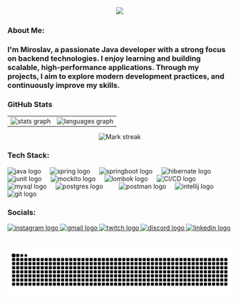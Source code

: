 <p align="center">
  <a href="https://github.com/DenverCoder1/readme-typing-svg"><img src="https://readme-typing-svg.herokuapp.com?lines=Java+Software+Developer;Backend+Developer;DS%20|%20Algorithms%20Explorer;Advocate+for+SOLID+Principles;Believer+In+Clear+Code+Practices;Obsessed+with+Code+Readability;Unit+Testing+Evangelist;Continuous+Integration+Fanatic;Curious+About+Distributed+Systems;Inspired+by+Lifelong+Learning&font=Fira+Code&size=30&color=F7D745FF&center=true&vCenter=true&width=800&height=45"></a>                                   
</p>

<h3 align="left"> About Me: </h3>
<strong>
  
 ### I'm Miroslav, a passionate Java developer with a strong focus on backend technologies. I enjoy learning and building scalable, high-performance applications. Through my projects, I aim to explore modern development practices, and continuously improve my skills.
 
</strong>

<h3 align="left"> GitHub Stats </h3>
<table>
  <tr>
    <td>
  <img src="https://github-readme-stats.vercel.app/api?username=MiroslavKolosnjaji&hide_title=false&hide_rank=false&show_icons=true&include_all_commits=true&count_private=true&disable_animations=false&theme=dark&locale=en&hide_border=false" height="150" alt="stats graph"  />
    </td>
    <td>
  <img src="https://github-readme-stats.vercel.app/api/top-langs?username=MiroslavKolosnjaji&locale=en&hide_title=false&layout=compact&card_width=320&langs_count=5&theme=dark&hide_border=false" height="150" alt="languages graph"  />
    </td>
  </tr>
  </table>
  <div align="center">
  <img title="🔥 Get streak stats for your profile at git.io/streak-stats" alt="Mark streak" src="https://github-readme-streak-stats.herokuapp.com/?user=MiroslavKolosnjaji&theme=dark&hide_border=false" height="150" /> 
</div>
  
<h3 align="left">Tech Stack:</h3>

<div align="left" padding=20>
<img src="https://cdn.jsdelivr.net/gh/devicons/devicon/icons/java/java-original.svg" height="50" alt="java logo"  />
  <img width="12"/>
  <img src="https://user-images.githubusercontent.com/25181517/117201470-f6d56780-adec-11eb-8f7c-e70e376cfd07.png" height = 50 alt= "spring logo"/>
  <img width = 12>
  <img src="https://user-images.githubusercontent.com/25181517/183891303-41f257f8-6b3d-487c-aa56-c497b880d0fb.png" height = 50 alt= "springboot logo"/>
  <img width = 12>
  <img src="https://user-images.githubusercontent.com/25181517/117207493-49665200-adf4-11eb-808e-a9c0fcc2a0a0.png" height = 50 alt= "hibernate logo"/>
  <img width = 12>
  <img src="https://user-images.githubusercontent.com/25181517/117533873-484d4480-afef-11eb-9fad-67c8605e3592.png" height = 50 alt= "junit logo"/>
  <img width = 12>
  <img src="https://user-images.githubusercontent.com/25181517/183892181-ad32b69e-3603-418c-b8e7-99e976c2a784.png" height = 50 alt= "mockito logo"/>
  <img width = 12>
  <img src="https://user-images.githubusercontent.com/25181517/190229463-87fa862f-ccf0-48da-8023-940d287df610.png" height = 50 alt= "lombok logo"/>
  <img width = 12>
  <img src="https://user-images.githubusercontent.com/25181517/183868728-b2e11072-00a5-47e2-8a4e-4ebbb2b8c554.png" height = 50 alt = "CI/CD logo">
  <img width = 12>
  <img src="https://user-images.githubusercontent.com/25181517/183896128-ec99105a-ec1a-4d85-b08b-1aa1620b2046.png" height="50" alt="mysql logo"  />
  <img width = 12>
  <img src="https://user-images.githubusercontent.com/25181517/117208740-bfb78400-adf5-11eb-97bb-09072b6bedfc.png" height="50" alt="postgres logo"  />
    <img width="12" />
  <img width = 12>
   <img src="https://user-images.githubusercontent.com/25181517/192109061-e138ca71-337c-4019-8d42-4792fdaa7128.png" height = 50 alt= "postman logo"/>
  <img width = 12>
  <img src="https://user-images.githubusercontent.com/25181517/192108890-200809d1-439c-4e23-90d3-b090cf9a4eea.png" height = 50
  alt= "intellij logo">
    <img src="https://cdn.jsdelivr.net/gh/devicons/devicon/icons/git/git-original.svg" height="50" alt="git logo"  />
  <img width="12" />
</div>


<h3 align="left">Socials:</h3>

<div align="left" padding=20px>
  <a href="https://www.instagram.com/miroslav19_91/" target="_blank">
    <img src="https://img.shields.io/static/v1?message=Instagram&logo=instagram&label=&color=E4405F&logoColor=white&labelColor=&style=for-the-badge" height="35" alt="instagram logo"  />
  </a>
  <a href=mailto:"miroslav.kolosnjaji91@gmail.com">
    <img src="https://img.shields.io/static/v1?message=Gmail&logo=gmail&label=&color=D14836&logoColor=white&labelColor=&style=for-the-badge" height="35" alt="gmail logo"  />
  </a>
  <a href="https://www.twitch.tv/sweetz_tomato" target="_blank">
    <img src="https://img.shields.io/static/v1?message=Twitch&logo=twitch&label=&color=9146FF&logoColor=white&labelColor=&style=for-the-badge" height="35" alt="twitch logo"  />
  </a>
  <a href="https://discord.com/users/sweetz_tomato" target= "_blank">
    <img src="https://img.shields.io/static/v1?message=Discord&logo=discord&label=&color=7289DA&logoColor=white&labelColor=&style=for-the-badge" height="35" alt="discord logo"  />
  </a> 
  <a href="https://www.linkedin.com/in/miroslavkolosnjaji/" target="_blank">
    <img src="https://img.shields.io/static/v1?message=LinkedIn&logo=linkedin&label=&color=0077B5&logoColor=white&labelColor=&style=for-the-badge" height="35" alt="linkedin logo"  />
  </a>
</div>

###

<br clear="both">

<img src="https://raw.githubusercontent.com/MiroslavKolosnjaji/MiroslavKolosnjaji/output/snake.svg" alt="Snake animation" />

<!-- ###

<img align="left" src="https://visitor-badge.laobi.icu/badge?page_id=MiroslavKolosnjaji.MiroslavKolosnjaji&left_color=green&right_color=slategrey"  />

### -->
